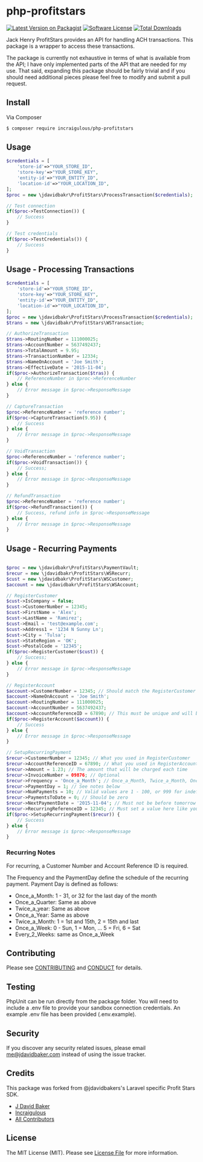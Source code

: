 # php-profitstars

[![Latest Version on Packagist][ico-version]][link-packagist]
[![Software License][ico-license]](LICENSE.md)
[![Total Downloads][ico-downloads]][link-downloads]

Jack Henry ProfitStars provides an API for handling ACH transactions. This package is a wrapper
to access these transactions.

The package is currently not exhaustive in terms of what is available from the API; I have only implemented
parts of the API that are needed for my use.  That said, expanding this package should be fairly trivial
and if you should need additional pieces please feel free to modify and submit a pull request.

## Install

Via Composer

``` bash
$ composer require incraigulous/php-profitstars
```

## Usage

``` php
$credentials = [
    'store-id'=>"YOUR_STORE_ID",
    'store-key'=>"YOUR_STORE_KEY",
    'entity-id'=>"YOUR_ENTITY_ID",
    'location-id'=>"YOUR_LOCATION_ID",
];
$proc = new \jdavidbakr\ProfitStars\ProcessTransaction($credentials);

// Test connection
if($proc->TestConnection()) {
	// Success
}

// Test credentials
if($proc->TestCredentials()) {
	// Success
}

```

## Usage - Processing Transactions

``` php
$credentials = [
    'store-id'=>"YOUR_STORE_ID",
    'store-key'=>"YOUR_STORE_KEY",
    'entity-id'=>"YOUR_ENTITY_ID",
    'location-id'=>"YOUR_LOCATION_ID",
];
$proc = new \jdavidbakr\ProfitStars\ProcessTransaction($credentials);
$trans = new \jdavidbakr\ProfitStars\WSTransaction;

// AuthorizeTransaction
$trans->RoutingNumber = 111000025;
$trans->AccountNumber = 5637492437;
$trans->TotalAmount = 9.95;
$trans->TransactionNumber = 12334;
$trans->NameOnAccount = 'Joe Smith';
$trans->EffectiveDate = '2015-11-04';
if($proc->AuthorizeTransaction($tras)) {
	// ReferenceNumber in $proc->ReferenceNumber	
} else {
	// Error message in $proc->ResponseMessage
}

// CaptureTransaction
$proc->ReferenceNumber = 'reference number';
if($proc->CaptureTransaction(9.95)) {
	// Success 
} else {
	// Error message in $proc->ResponseMessage
}

// VoidTransaction
$proc->ReferenceNumber = 'reference number';
if($proc->VoidTransaction()) {
	// Success;
} else {
	// Error message in $proc->ResponseMessage
}

// RefundTransaction
$proc->ReferenceNumber = 'reference number';
if($proc->RefundTransaction()) {
	// Success, refund info in $proc->ResponseMessage
} else {
	// Error message in $proc->ResponseMessage
}

```

## Usage - Recurring Payments

``` php

$proc = new \jdavidbakr\ProfitStars\PaymentVault;
$recur = new \jdavidbakr\ProfitStars\WSRecurr;
$cust = new \jdavidbakr\ProfitStars\WSCustomer;
$account = new \jdavidbakr\ProfitStars\WSAccount;

// RegisterCustomer
$cust->IsCompany = false;
$cust->CustomerNumber = 12345;
$cust->FirstName = 'Alex';
$cust->LastName = 'Ramirez';
$cust->Email = 'test@example.com';
$cust->Address1 = '1234 N Sunny Ln';
$cust->City = 'Tulsa';
$cust->StateRegion = 'OK';
$cust->PostalCode = '12345';
if($proc->RegisterCustomer($cust)) {
	// Success;
} else {
	// Error message in $proc->ResponseMessage
}

// RegisterAccount
$account->CustomerNumber = 12345; // Should match the RegisterCustomer value
$account->NameOnAccount = 'Joe Smith';
$account->RoutingNumber = 111000025;
$account->AccountNumber = 5637492437;
$account->AccountReferenceID = 67890; // This must be unique and will be used to setup the recurring payment
if($proc->RegisterAccount($account)) {
	// Success
} else {
	// Error message in $proc->ResponseMessage
}

// SetupRecurringPayment
$recur->CustomerNumber = 12345; // What you used in RegisterCustomer
$recur->AccountReferenceID = 67890; // What you used in RegisterAccount
$recur->Amount = 1.23; // The amount that will be charged each time
$recur->InvoiceNumber = 09876; // Optional
$recur->Frequency = 'Once_a_Month'; // Once_a_Month, Twice_a_Month, Once_a_Week, Every_2_Weeks, Once_a_Quarter, Twice_a_Year, Once_a_Year
$recur->PaymentDay = 1; // See notes below
$recur->NumPayments = 10; // Valid values are 1 - 100, or 999 for indefinite
$recur->PaymentsToDate = 0; // Should be zero
$recur->NextPaymentDate = '2015-11-04'; // Must not be before tomorrow
$recur->RecurringReferenceID = 12345; // Must set a value here like you did in the customer and account calls
if($proc->SetupRecurringPayment($recur)) {
	// Success
} else {
	// Error message is $proc->ResponseMessage
}

```

### Recurring Notes

For recurring, a Customer Number and Account Reference ID is required.

The Frequency and the PaymentDay define the schedule of the recurring payment.  Payment Day is defined as follows:

* Once_a_Month: 1 - 31, or 32 for the last day of the month
* Once_a_Quarter: Same as above
* Twice_a_year: Same as above
* Once_a_Year: Same as above
* Twice_a_Month: 1 = 1st and 15th, 2 = 15th and last
* Once_a_Week: 0 - Sun, 1 = Mon, ... 5 = Fri, 6 = Sat
* Every_2_Weeks: same as Once_a_Week

## Contributing

Please see [CONTRIBUTING](CONTRIBUTING.md) and [CONDUCT](CONDUCT.md) for details.

## Testing

PhpUnit can be run directly from the package folder. You will need to include a .env file to provide your sandbox connection credentials. An example .env file has been provided (.env.example).


## Security

If you discover any security related issues, please email me@jdavidbaker.com instead of using the issue tracker.

## Credits

This package was forked from @jdavidbakers's Laravel specific Profit Stars SDK.

- [J David Baker](https://github.com/jdavidbakr)
- [Incraigulous][link-author]
- [All Contributors][link-contributors]

## License

The MIT License (MIT). Please see [License File](LICENSE.md) for more information.

[ico-version]: https://img.shields.io/packagist/v/incraigulous/php-profitstars.svg?style=flat-square
[ico-license]: https://img.shields.io/badge/license-MIT-brightgreen.svg?style=flat-square
[ico-downloads]: https://img.shields.io/packagist/dt/incraigulous/php-profitstars.svg?style=flat-square

[link-packagist]: https://packagist.org/packages/incraigulous/php-profitstars
[link-downloads]: https://packagist.org/packages/incraigulous/php-profitstars
[link-author]: https://github.com/incraigulous
[link-contributors]: ../../contributors
